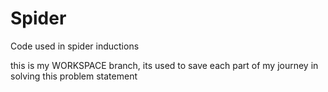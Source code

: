 Spider
======

Code used in spider inductions

this is my WORKSPACE branch, its used to save each part of my journey in solving this problem statement
